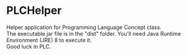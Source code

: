 # PLCHelper
Helper application for Programming Language Concept class.</br>
The executable jar file is in the "dist" folder. You'll need Java Runtime Environment (JRE) 8 to execute it.</br>
Good luck in PLC.

